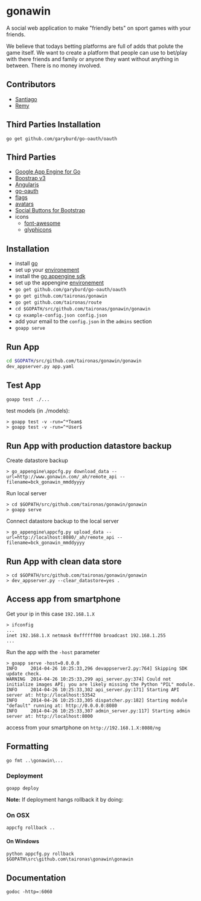 # gonawin

A social web application to make "friendly bets" on sport games with your friends.

We believe that todays betting platforms are full of adds that polute the game itself. We want to create a platform that people can use to bet/play with there friends and family or anyone they want without anything in between. There is no money involved.

## Contributors

* [Santiago](https://github.com/santiaago)
* [Remy](https://github.com/rjourde)

## Third Parties Installation

    go get github.com/garyburd/go-oauth/oauth

## Third Parties

* [Google App Engine for Go](https://developers.google.com/appengine/docs/go/)
* [Boostrap v3](http://getbootstrap.com/)
* [Angularjs](http://angularjs.org/)
* [go-oauth](http://github.com/garyburd/go-oauth)
* [flags](https://github.com/lipis/flag-icon-css)
* [avatars](https://http://www.tinygraphs.com)
* [Social Buttons for Bootstrap](http://lipis.github.io/bootstrap-social/)
* icons
  * [font-awesome](http://fortawesome.github.io/Font-Awesome/icons/)
  * [glyphicons](http://glyphicons.com/)

## Installation

* install [go](http://golang.org/doc/install)
* set up your [environement](http://golang.org/doc/code.html)
* install the [go appengine sdk](https://developers.google.com/appengine/downloads)
* set up the appengine [environement](https://developers.google.com/appengine/docs/go/gettingstarted/devenvironment)
* `go get github.com/garyburd/go-oauth/oauth`
* `go get github.com/taironas/gonawin`
* `go get github.com/taironas/route`
* `cd $GOPATH/src/github.com/taironas/gonawin/gonawin`
* `cp example-config.json config.json`
* add your email to the `config.json` in the `admins` section
* `goapp serve`

## Run App

```bash
cd $GOPATH/src/github.com/taironas/gonawin/gonawin
dev_appserver.py app.yaml
```

## Test App

```bash
goapp test ./...
```

test models (in ./models):

    > goapp test -v -run=^*Team$
    > goapp test -v -run=^*User$

## Run App with production datastore backup

Create datastore backup

    > go_appengine\appcfg.py download_data --url=http://www.gonawin.com/_ah/remote_api --filename=bck_gonawin_mmddyyyy

Run local server

    > cd $GOPATH/src/github.com/taironas/gonawin/gonawin
    > goapp serve

Connect datastore backup to the local server

    > go_appengine\appcfg.py upload_data --url=http://localhost:8080/_ah/remote_api --filename=bck_gonawin_mmddyyyy

## Run App with clean data store

    > cd $GOPATH/src/github.com/taironas/gonawin/gonawin
    > dev_appserver.py --clear_datastore=yes .

## Access app from smartphone

Get your ip in this case `192.168.1.X`

    > ifconfig
    ...
    inet 192.168.1.X netmask 0xffffff00 broadcast 192.168.1.255
    ...

Run the app with the `-host` parameter

    > goapp serve -host=0.0.0.0
    INFO     2014-04-26 10:25:33,296 devappserver2.py:764] Skipping SDK update check.
    WARNING  2014-04-26 10:25:33,299 api_server.py:374] Could not initialize images API; you are likely missing the Python "PIL" module.
    INFO     2014-04-26 10:25:33,302 api_server.py:171] Starting API server at: http://localhost:53542
    INFO     2014-04-26 10:25:33,305 dispatcher.py:182] Starting module "default" running at: http://0.0.0.0:8080
    INFO     2014-04-26 10:25:33,307 admin_server.py:117] Starting admin server at: http://localhost:8000

access from your smartphone on `http://192.168.1.X:8080/ng`

## Formatting

    go fmt ..\gonawin\...

### Deployment

    goapp deploy

__Note:__ If deployment hangs rollback it by doing:

### On OSX

    appcfg rollback ..

#### On Windows

    python appcfg.py rollback $GOPATH\src\github.com\taironas\gonawin\gonawin

## Documentation

    godoc -http=:6060
